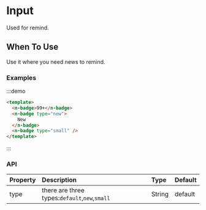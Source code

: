 
# Input

Used for remind.

## When To Use

Use it where you need news to remind.

### Examples

:::demo
```html
<template>
  <n-badge>99+</n-badge>
  <n-badge type="new">
    New
  </n-badge>
  <n-badge type="small" />
</template>
```
:::

### API

| Property | Description | Type | Default |
| :--- | :--- | :--- | :--- |
| type | there are three types:`default`,`new`,`small` | String | default |